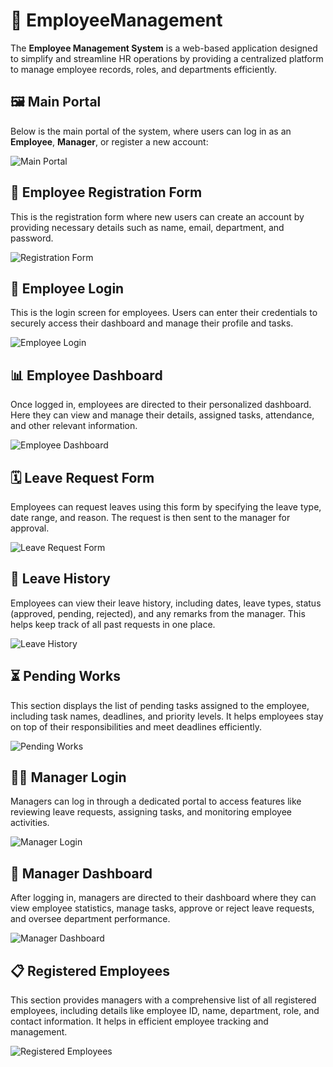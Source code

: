 # 👥 EmployeeManagement

The **Employee Management System** is a web-based application designed to simplify and streamline HR operations by providing a centralized platform to manage employee records, roles, and departments efficiently.

## 🖼️ Main Portal

Below is the main portal of the system, where users can log in as an **Employee**, **Manager**, or register a new account:

![Main Portal](./Images/mainpage.jpg)

## 📝 Employee Registration Form

This is the registration form where new users can create an account by providing necessary details such as name, email, department, and password.

![Registration Form](./Images/empregis.jpg)

## 🔐 Employee Login

This is the login screen for employees. Users can enter their credentials to securely access their dashboard and manage their profile and tasks.

![Employee Login](./Images/emplogin.jpg)

## 📊 Employee Dashboard

Once logged in, employees are directed to their personalized dashboard. Here they can view and manage their details, assigned tasks, attendance, and other relevant information.

![Employee Dashboard](./Images/empdash.jpg)

## 🗓️ Leave Request Form

Employees can request leaves using this form by specifying the leave type, date range, and reason. The request is then sent to the manager for approval.

![Leave Request Form](./Images/empleave.jpg)

## 📅 Leave History

Employees can view their leave history, including dates, leave types, status (approved, pending, rejected), and any remarks from the manager. This helps keep track of all past requests in one place.

![Leave History](./Images/emplhis.jpg)


## ⏳ Pending Works

This section displays the list of pending tasks assigned to the employee, including task names, deadlines, and priority levels. It helps employees stay on top of their responsibilities and meet deadlines efficiently.

![Pending Works](./Images/emppendworks.jpg)

## 🧑‍💼 Manager Login

Managers can log in through a dedicated portal to access features like reviewing leave requests, assigning tasks, and monitoring employee activities.

![Manager Login](./Images/manalogin.jpg)


## 📂 Manager Dashboard

After logging in, managers are directed to their dashboard where they can view employee statistics, manage tasks, approve or reject leave requests, and oversee department performance.

![Manager Dashboard](./Images/manadash.jpg)


## 📋 Registered Employees

This section provides managers with a comprehensive list of all registered employees, including details like employee ID, name, department, role, and contact information. It helps in efficient employee tracking and management.

![Registered Employees](./Images/regel.jpg)









